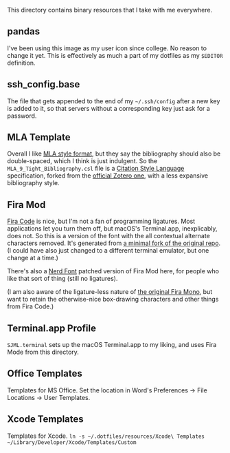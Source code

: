 This directory contains binary resources that I take with me everywhere.

## pandas
I've been using this image as my user icon since college. No reason to change
it yet. This is effectively as much a part of my dotfiles as my `$EDITOR`
definition.

## ssh_config.base
The file that gets appended to the end of my `~/.ssh/config` after a new key is
added to it, so that servers without a corresponding key just ask for a password.

## MLA Template
Overall I like [MLA style format](https://style.mla.org/mla-format/), but they say
the bibliography should also be double-spaced, which I think is just indulgent. So
the `MLA_9_Tight_Bibliography.csl` file is a [Citation Style Language](https://citationstyles.org/)
specification, forked from the [official Zotero one](http://www.zotero.org/styles/modern-language-association), 
with a less expansive bibliography style.

## Fira Mod
[Fira Code](https://github.com/tonsky/FiraCode) is nice, but I'm not a fan of programming
ligatures. Most applications let you turn them off, but macOS's Terminal.app, inexplicably,
does not. So this is a version of the font with the all contextual alternate characters
removed. It's generated from [a minimal fork of the original repo](https://github.com/sjml/FiraCode). (I could have also just changed to a different terminal emulator, but one change 
at a time.) 

There's also a [Nerd Font](https://www.nerdfonts.com/) patched version of Fira Mod here,
for people who like that sort of thing (still no ligatures).

(I am also aware of the ligature-less nature of [the original Fira Mono](http://mozilla.github.io/Fira/), 
but want to retain the otherwise-nice box-drawing characters and other things from Fira Code.)

## Terminal.app Profile
`SJML.terminal` sets up the macOS Terminal.app to my liking, and uses Fira Mode from 
this directory.

## Office Templates
Templates for MS Office. Set the location in Word's Preferences -> File Locations -> User 
Templates.

## Xcode Templates
Templates for Xcode. `ln -s ~/.dotfiles/resources/Xcode\ Templates ~/Library/Developer/Xcode/Templates/Custom`
